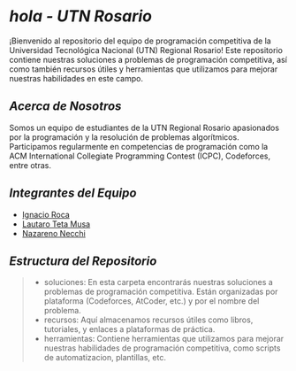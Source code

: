 # ***hola - UTN  Rosario***
¡Bienvenido al repositorio del equipo de programación competitiva de la Universidad Tecnológica Nacional (UTN) Regional Rosario! Este repositorio contiene nuestras soluciones a problemas de programación competitiva, así como también recursos útiles y herramientas que utilizamos para mejorar nuestras habilidades en este campo.

## *Acerca de Nosotros*
Somos un equipo de estudiantes de la UTN Regional Rosario apasionados por la programación y la resolución de problemas algorítmicos. Participamos regularmente en competencias de programación como la ACM International Collegiate Programming Contest (ICPC), Codeforces, entre otras.

## *Integrantes del Equipo*
- [Ignacio Roca](https://github.com/RocaIgnacio1)
- [Lautaro Teta Musa](https://github.com/Lautarotetamusa)
- [Nazareno Necchi](https://github.com/nazanecchi)



## *Estructura del Repositorio*
> + soluciones: En esta carpeta encontrarás nuestras soluciones a problemas de programación competitiva. Están organizadas por plataforma (Codeforces, AtCoder, etc.) y por el nombre del problema.
> + recursos: Aquí almacenamos recursos útiles como libros, tutoriales, y enlaces a plataformas de práctica.
> + herramientas: Contiene herramientas que utilizamos para mejorar nuestras habilidades de programación competitiva, como scripts de automatizacion, plantillas, etc.

